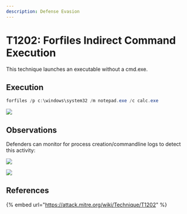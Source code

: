 ```yaml
---
description: Defense Evasion
---
```


# T1202: Forfiles Indirect Command Execution

This technique launches an executable without a cmd.exe.

## Execution

```csharp
forfiles /p c:\windows\system32 /m notepad.exe /c calc.exe
```

![](../../.gitbook/assets/forfiles-executed.png)

## Observations

Defenders can monitor for process creation/commandline logs to detect this activity:

![](../../.gitbook/assets/forfiles-ancestry.png)

![](../../.gitbook/assets/forfiles-cmdline.png)

## References

{% embed url="https://attack.mitre.org/wiki/Technique/T1202" %}

